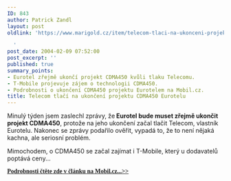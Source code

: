```yaml
---
ID: 843
author: Patrick Zandl
layout: post
oldlink: 'https://www.marigold.cz/item/telecom-tlaci-na-ukonceni-projektu-cdma450-eurotelu

  '
post_date: 2004-02-09 07:52:00
post_excerpt: ''
published: true
summary_points:
- Eurotel zřejmě ukončí projekt CDMA450 kvůli tlaku Telecomu.
- T-Mobile projevuje zájem o technologii CDMA450.
- Podrobnosti o ukončení CDMA450 projektu Eurotelem na Mobil.cz.
title: Telecom tlačí na ukončení projektu CDMA450 Eurotelu
---
```


<p>
Minulý týden jsem zaslechl zprávy, že<STRONG> Eurotel bude muset zřejmě ukončit projekt CDMA450</STRONG>, protože na jeho ukončení začal tlačit Telecom, vlastník Eurotelu. Nakonec se zprávy podařilo ověřit, vypadá to, že to není nějaká kachna, ale seriosní problém. </p>

<p>
Mimochodem, o CDMA450 se začal zajímat i T-Mobile, který u dodavatelů poptává ceny...</p>
<FONT face=Times><STRONG><A href="http://mobil.idnes.cz/mobilni_komunikace/operatori/nasi_operatori/cdma040206.html" target=_blank>
<p>
<FONT face=Times><STRONG>Podrobnosti čtěte zde v článku na Mobil.cz...&gt;&gt;</STRONG></FONT></p>

<p>
</A></STRONG></FONT>&#160;</p>